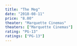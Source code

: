 ```yaml
---
title: "The Meg"
date: "2018-08-11"
price: "8.00"
theater: "Marquette Cinemas"
theaters: ["Marquette Cinemas"]
rating: "PG-13"
ratings: ["PG-13"]
---
```


